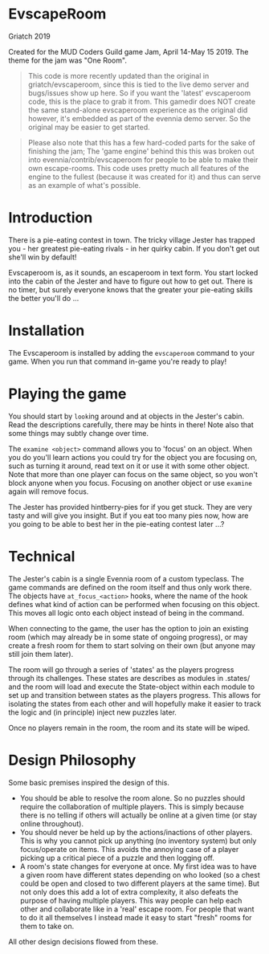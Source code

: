 # EvscapeRoom

Griatch 2019

Created for the MUD Coders Guild game Jam, April 14-May 15 2019. The theme for
the jam was "One Room".

> This code is more recently updated than the original in griatch/evscaperoom, since 
> this is tied to the live demo server and bugs/issues show up here. So if you want 
> the 'latest' evscaperoom code, this is the place to grab it from. This gamedir does
> NOT create the same stand-alone evscaperoom experience as the original did however,
> it's embedded as part of the evennia demo server. So the original may be easier 
> to get started.

> Please also note that this has a few hard-coded parts for the sake of finishing the jam; 
> The 'game engine' behind this this was broken out into evennia/contrib/evscaperoom
> for people to be able to make their own escape-rooms. This code uses pretty much
> all features of the engine to the fullest (because it was created for it) and thus
> can serve as an example of what's possible.

# Introduction

There is a pie-eating contest in town. The tricky village Jester has trapped
you - her greatest pie-eating rivals - in her quirky cabin. If you don't get
out she'll win by default!

Evscaperoom is, as it sounds, an escaperoom in text form. You start locked into
the cabin of the Jester and have to figure out how to get out. There is no
timer, but surely everyone knows that the greater your pie-eating skills the
better you'll do ...

# Installation

The Evscaperoom is installed by adding the `evscaperoom` command to your game.
When you run that command in-game you're ready to play!

# Playing the game

You should start by `look`ing around and at objects in the Jester's cabin. Read the
descriptions carefully, there may be hints in there! Note also that some things
may subtly change over time.

The `examine <object>` command allows you to 'focus' on an object. When you do
you'll learn actions you could try for the object you are focusing on, such as
turning it around, read text on it or use it with some other object. Note that
more than one player can focus on the same object, so you won't block anyone
when you focus. Focusing on another object or use `examine` again will remove
focus.

The Jester has provided hintberry-pies for if you get stuck. They are very
tasty and will give you insight. But if you eat too many pies now, how are you
going to be able to best her in the pie-eating contest later ...?

# Technical

The Jester's cabin is a single Evennia room of a custom typeclass. The game
commands are defined on the room itself and thus only work there.  The objects
have `at_focus_<action>` hooks, where the name of the hook defines what kind of
action can be performed when focusing on this object. This moves all logic onto
each object instead of being in the command.

When connecting to the game, the user has the option to join an existing room
(which may already be in some state of ongoing progress), or may create a fresh
room for them to start solving on their own (but anyone may still join them later).

The room will go through a series of 'states' as the players progress through
its challenges. These states are describes as modules in .states/ and the
room will load and execute the State-object within each module to set up
and transition between states as the players progress. This allows for isolating
the states from each other and will hopefully make it easier to track
the logic and (in principle) inject new puzzles later.

Once no players remain in the room, the room and its state will be wiped.

# Design Philosophy

Some basic premises inspired the design of this.

- You should be able to resolve the room alone. So no puzzles should require the
  collaboration of multiple players. This is simply because there is no telling
  if others will actually be online at a given time (or stay online throughout).
- You should never be held up by the actions/inactions of other players. This
  is why you cannot pick up anything (no inventory system) but only
  focus/operate on items. This avoids the annoying case of a player picking up
  a critical piece of a puzzle and then logging off.
- A room's state changes for everyone at once. My first idea was to have a given
  room have different states depending on who looked (so a chest could be open
  and closed to two different players at the same time). But not only does this
  add a lot of extra complexity, it also defeats the purpose of having multiple
  players. This way people can help each other and collaborate like in a 'real'
  escape room. For people that want to do it all themselves I instead made it
  easy to start "fresh" rooms for them to take on.

All other design decisions flowed from these.
